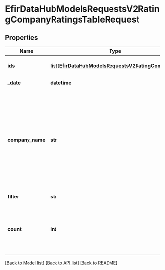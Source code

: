 # EfirDataHubModelsRequestsV2RatingCompanyRatingsTableRequest

## Properties
Name | Type | Description | Notes
------------ | ------------- | ------------- | -------------
**ids** | [**list[EfirDataHubModelsRequestsV2RatingCompanyId]**](EfirDataHubModelsRequestsV2RatingCompanyId.md) | Массив объектов с описанием идентификаторов компаний/стран и их типов | 
**_date** | **datetime** | Дата, на которую должны быть загружены данные (обязательный) | 
**company_name** | **str** | Тип наименования компании/страны, выводимого в результатах запроса. (необязательный) Возможные значения:  \&quot;SHORTNAME_RUS\&quot;  \&quot;FULLNAME_RUS\&quot;  \&quot;SHORTNAME_ENG\&quot;  \&quot;FULLNAME_ENG\&quot;  \&quot;SHORTNAME_RUS_NRD\&quot;  \&quot;FULLNAME_RUS_NRD\&quot;  \&quot;SHORTNAME_ENG_NRD\&quot;  \&quot;FULLNAME_ENG_NRD\&quot;  \&quot;SHORTNAME_RUS_SPARK\&quot;  \&quot;FULLNAME_RUS_SPARK\&quot;  \&quot;SHORTNAME_ENG_SPARK\&quot;  \&quot;FULLNAME_ENG_SPARK\&quot; | [optional] 
**filter** | **str** | Строка фильтрации. (необязательный) | [optional] 
**count** | **int** | Макимальное возвращаемое количество записей.  Если для count задано значение 0 или его присвоение отсутствует, то возвращается 1000 записей.  Чтобы получить все записи, надо указать заведомо большее возвращаемое число записей. Например: 1000000. | [optional] 

[[Back to Model list]](../README.md#documentation-for-models) [[Back to API list]](../README.md#documentation-for-api-endpoints) [[Back to README]](../README.md)

